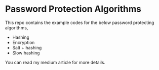 # Password Protection Algorithms
This repo contains the example codes for the below password protecting algorithms,
- Hashing
- Encryption
- Salt + hashing
- Slow hashing

You can read my medium article for more details.
